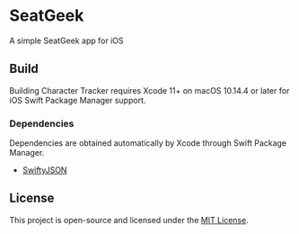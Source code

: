 # SeatGeek

A simple SeatGeek app for iOS

## Build

Building Character Tracker requires Xcode 11+ on macOS 10.14.4 or later for iOS Swift Package Manager support.

### Dependencies

Dependencies are obtained automatically by Xcode through Swift Package Manager.

* [SwiftyJSON](https://github.com/SwiftyJSON/SwiftyJSON)

## License

This project is open-source and licensed under the [MIT License](LICENSE).
